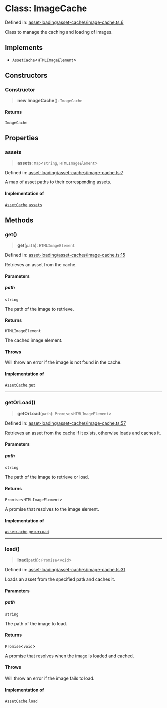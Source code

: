 # Class: ImageCache

Defined in: [asset-loading/asset-caches/image-cache.ts:6](https://github.com/Forge-Game-Engine/Forge/blob/5b90130e2e0c679482e3bd31c32cbea9b4cffce1/src/asset-loading/asset-caches/image-cache.ts#L6)

Class to manage the caching and loading of images.

## Implements

- [`AssetCache`](../interfaces/AssetCache.md)\<`HTMLImageElement`\>

## Constructors

### Constructor

> **new ImageCache**(): `ImageCache`

#### Returns

`ImageCache`

## Properties

### assets

> **assets**: `Map`\<`string`, `HTMLImageElement`\>

Defined in: [asset-loading/asset-caches/image-cache.ts:7](https://github.com/Forge-Game-Engine/Forge/blob/5b90130e2e0c679482e3bd31c32cbea9b4cffce1/src/asset-loading/asset-caches/image-cache.ts#L7)

A map of asset paths to their corresponding assets.

#### Implementation of

[`AssetCache`](../interfaces/AssetCache.md).[`assets`](../interfaces/AssetCache.md#assets)

## Methods

### get()

> **get**(`path`): `HTMLImageElement`

Defined in: [asset-loading/asset-caches/image-cache.ts:15](https://github.com/Forge-Game-Engine/Forge/blob/5b90130e2e0c679482e3bd31c32cbea9b4cffce1/src/asset-loading/asset-caches/image-cache.ts#L15)

Retrieves an asset from the cache.

#### Parameters

##### path

`string`

The path of the image to retrieve.

#### Returns

`HTMLImageElement`

The cached image element.

#### Throws

Will throw an error if the image is not found in the cache.

#### Implementation of

[`AssetCache`](../interfaces/AssetCache.md).[`get`](../interfaces/AssetCache.md#get)

***

### getOrLoad()

> **getOrLoad**(`path`): `Promise`\<`HTMLImageElement`\>

Defined in: [asset-loading/asset-caches/image-cache.ts:57](https://github.com/Forge-Game-Engine/Forge/blob/5b90130e2e0c679482e3bd31c32cbea9b4cffce1/src/asset-loading/asset-caches/image-cache.ts#L57)

Retrieves an asset from the cache if it exists, otherwise loads and caches it.

#### Parameters

##### path

`string`

The path of the image to retrieve or load.

#### Returns

`Promise`\<`HTMLImageElement`\>

A promise that resolves to the image element.

#### Implementation of

[`AssetCache`](../interfaces/AssetCache.md).[`getOrLoad`](../interfaces/AssetCache.md#getorload)

***

### load()

> **load**(`path`): `Promise`\<`void`\>

Defined in: [asset-loading/asset-caches/image-cache.ts:31](https://github.com/Forge-Game-Engine/Forge/blob/5b90130e2e0c679482e3bd31c32cbea9b4cffce1/src/asset-loading/asset-caches/image-cache.ts#L31)

Loads an asset from the specified path and caches it.

#### Parameters

##### path

`string`

The path of the image to load.

#### Returns

`Promise`\<`void`\>

A promise that resolves when the image is loaded and cached.

#### Throws

Will throw an error if the image fails to load.

#### Implementation of

[`AssetCache`](../interfaces/AssetCache.md).[`load`](../interfaces/AssetCache.md#load)
